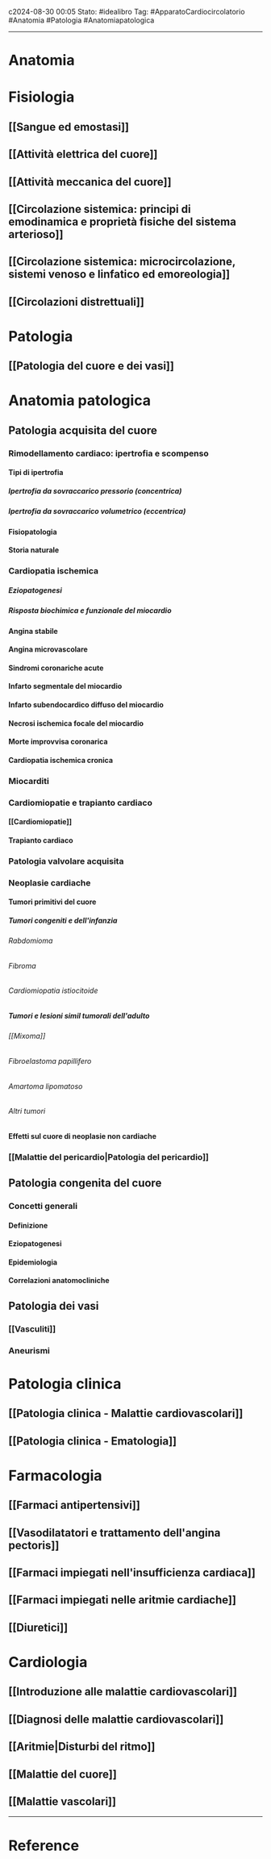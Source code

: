 c2024-08-30 00:05
Stato: #idealibro 
Tag: #ApparatoCardiocircolatorio #Anatomia #Patologia #Anatomiapatologica 

---
# Anatomia

# Fisiologia
## [[Sangue ed emostasi]]
## [[Attività elettrica del cuore]]
## [[Attività meccanica del cuore]]
## [[Circolazione sistemica: principi di emodinamica e proprietà fisiche del sistema arterioso]]
## [[Circolazione sistemica: microcircolazione, sistemi venoso e linfatico ed emoreologia]]
## [[Circolazioni distrettuali]]
# Patologia
## [[Patologia del cuore e dei vasi]]
# Anatomia patologica
## Patologia acquisita del cuore
### Rimodellamento cardiaco: ipertrofia e scompenso
#### Tipi di ipertrofia
##### Ipertrofia da sovraccarico pressorio (concentrica)
##### Ipertrofia da sovraccarico volumetrico (eccentrica)
#### Fisiopatologia
#### Storia naturale
### Cardiopatia ischemica
##### Eziopatogenesi
##### Risposta biochimica e funzionale del miocardio
#### Angina stabile
#### Angina microvascolare
#### Sindromi coronariche acute
#### Infarto segmentale del miocardio
#### Infarto subendocardico diffuso del miocardio
#### Necrosi ischemica focale del miocardio
#### Morte improvvisa coronarica
#### Cardiopatia ischemica cronica
### Miocarditi
### Cardiomiopatie e trapianto cardiaco
#### [[Cardiomiopatie]]
#### Trapianto cardiaco
### Patologia valvolare acquisita
### Neoplasie cardiache
#### Tumori primitivi del cuore
##### Tumori congeniti e dell'infanzia
###### Rabdomioma
###### Fibroma
###### Cardiomiopatia istiocitoide
##### Tumori e lesioni simil tumorali dell'adulto
###### [[Mixoma]]
###### Fibroelastoma papillifero
###### Amartoma lipomatoso
###### Altri tumori
#### Effetti sul cuore di neoplasie non cardiache
### [[Malattie del pericardio|Patologia del pericardio]]
## Patologia congenita del cuore
### Concetti generali
#### Definizione
#### Eziopatogenesi
#### Epidemiologia
#### Correlazioni anatomocliniche
## Patologia dei vasi
### [[Vasculiti]]
### Aneurismi
# Patologia clinica
## [[Patologia clinica - Malattie cardiovascolari]]
## [[Patologia clinica - Ematologia]]
# Farmacologia
## [[Farmaci antipertensivi]]
## [[Vasodilatatori e trattamento dell'angina pectoris]]
## [[Farmaci impiegati nell'insufficienza cardiaca]]
## [[Farmaci impiegati nelle aritmie cardiache]]
## [[Diuretici]]
# Cardiologia
## [[Introduzione alle malattie cardiovascolari]]
## [[Diagnosi delle malattie cardiovascolari]]
## [[Aritmie|Disturbi del ritmo]]
## [[Malattie del cuore]]
## [[Malattie vascolari]]









---
# Reference